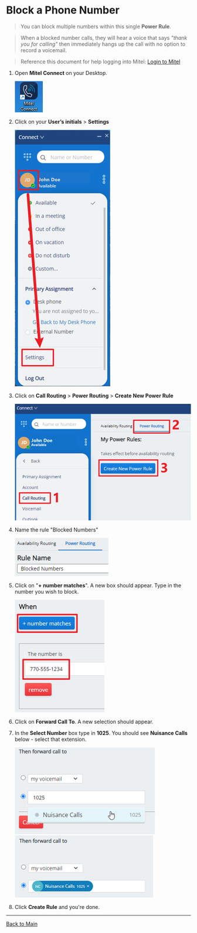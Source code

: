 # Block a Phone Number

>You can block multiple numbers within this single **Power Rule**.

>When a blocked number calls, they will hear a voice that says *"thank you for calling"* then immediately hangs up the call with no option to record a voicemail.

>Reference this document for help logging into Mitel: [Login to Mitel](Login%20to%20Mitel)

1. Open **Mitel Connect** on your Desktop.

    ![Mitel Logo](../refs/Mitel/1.png)

1. Click on your **User’s initials** > **Settings**

    ![Mitel Settings](../refs/Mitel/3.png)

1. Click on **Call Routing** > **Power Routing** > **Create New Power Rule**

    ![Create Power Rule](../refs/Mitel/5.png)

1. Name the rule "Blocked Numbers"

    ![Name the Power Rule](../refs/Mitel/6.png)

1. Click on "**+ number matches**". A new box should appear. Type in the number you wish to block.

    ![Choose Conditional](../refs/Mitel/7.png)

1. Click on **Forward Call To**. A new selection should appear.
1. In the **Select Number** box type in **1025**. You should see **Nuisance Calls** below - select that extension.

    ![Create Power Rule](../refs/Mitel/8.png)
    ![Create Power Rule](../refs/Mitel/9.png)

1. Click **Create Rule** and you're done.

---

[Back to Main](../README)
